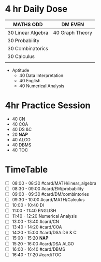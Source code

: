 # 4 hr Daily Dose
| MATHS **ODD**     | DM **EVEN**     |
| ----------------- | --------------- |
| 30 Linear Algebra | 40 Graph Theory |
| 30 Probability    |                 |
| 30 Combinatorics  |                 |
| 30 Calculus       |                 |
|                   |                 |

- Aptitude
	- 40 Data Interpretation
	- 40 English
	- 40 Numerical Analysis 

# 4hr Practice Session
- 40 CN
- 40 COA
- 40 DS &C
- 20 **NAP**
- 40 ALGO
- 40 DBMS
- 40 TOC
  
# TimeTable 
- [ ] 08:00 - 08:30 #card/MATH/linear_algebra 
- [ ] 08:30 - 09:00 #card/EM/probability 
- [ ] 09:00 - 09:30 #card/DM/combintories 
- [ ] 09:30 - 10:00 #card/MATH/Calculus 
- [ ] 10:00 - 10:40 DI
- [ ] 11:00 - 11:40 ENGLISH
- [ ] 11:40 - 12:20 Numerical Analysis
- [ ] 13:00 - 13:40 #card/CN 
- [ ] 13:40 - 14:20 #card/COA 
- [ ] 14:20 - 15:00 #card/DSA DS & C
- [ ] 15:00 - 15:20 **NAP**
- [ ] 15:20 - 16:00 #card/DSA ALGO
- [ ] 16:00 - 16:40 #card/DBMS 
- [ ] 16:40 - 17:20 #card/TOC 
